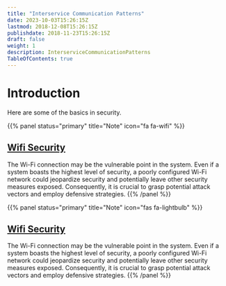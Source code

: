 ```yaml
---
title: "Interservice Communication Patterns"
date: 2023-10-03T15:26:15Z
lastmod: 2018-12-08T15:26:15Z
publishdate: 2018-11-23T15:26:15Z
draft: false
weight: 1
description: InterserviceCommunicationPatterns
TableOfContents: true
---
```


# Introduction
Here are some of the basics in security.

{{% panel status="primary" title="Note" icon="fa fa-wifi" %}}
## [Wifi Security](./wifi-security-basics)
The Wi-Fi connection may be the vulnerable point in the system. Even if a system boasts the highest level of security, a poorly configured Wi-Fi network could jeopardize security and potentially leave other security measures exposed. Consequently, it is crucial to grasp potential attack vectors and employ defensive strategies.
{{% /panel %}}

{{% panel status="primary" title="Note" icon="fas fa-lightbulb" %}}
## [Wifi Security](./wifi-security-basics)
The Wi-Fi connection may be the vulnerable point in the system. Even if a system boasts the highest level of security, a poorly configured Wi-Fi network could jeopardize security and potentially leave other security measures exposed. Consequently, it is crucial to grasp potential attack vectors and employ defensive strategies.
{{% /panel %}}
